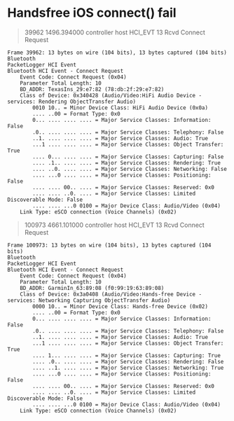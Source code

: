 # Handsfree iOS connect() fail

>39962		1496.394000	controller		host		HCI_EVT	13	Rcvd Connect Request

	Frame 39962: 13 bytes on wire (104 bits), 13 bytes captured (104 bits)
	Bluetooth
	PacketLogger HCI Event
	Bluetooth HCI Event - Connect Request
	    Event Code: Connect Request (0x04)
	    Parameter Total Length: 10
	    BD_ADDR: TexasIns_29:e7:82 (78:db:2f:29:e7:82)
	    Class of Device: 0x340428 (Audio/Video:HiFi Audio Device - services: Rendering ObjectTransfer Audio)
	        0010 10.. = Minor Device Class: HiFi Audio Device (0x0a)
	        .... ..00 = Format Type: 0x0
	        0... .... .... .... = Major Service Classes: Information: False
	        .0.. .... .... .... = Major Service Classes: Telephony: False
	        ..1. .... .... .... = Major Service Classes: Audio: True
	        ...1 .... .... .... = Major Service Classes: Object Transfer: True
	        .... 0... .... .... = Major Service Classes: Capturing: False
	        .... .1.. .... .... = Major Service Classes: Rendering: True
	        .... ..0. .... .... = Major Service Classes: Networking: False
	        .... ...0 .... .... = Major Service Classes: Positioning: False
	        .... .... 00.. .... = Major Service Classes: Reserved: 0x0
	        .... .... ..0. .... = Major Service Classes: Limited Discoverable Mode: False
	        .... .... ...0 0100 = Major Device Class: Audio/Video (0x04)
	    Link Type: eSCO connection (Voice Channels) (0x02)

>100973		4661.101000	controller		host		HCI_EVT	13	Rcvd Connect Request

	
	Frame 100973: 13 bytes on wire (104 bits), 13 bytes captured (104 bits)
	Bluetooth
	PacketLogger HCI Event
	Bluetooth HCI Event - Connect Request
	    Event Code: Connect Request (0x04)
	    Parameter Total Length: 10
	    BD_ADDR: GarminIn_63:89:08 (f0:99:19:63:89:08)
	    Class of Device: 0x3a0408 (Audio/Video:Hands-free Device - services: Networking Capturing ObjectTransfer Audio)
	        0000 10.. = Minor Device Class: Hands-free Device (0x02)
	        .... ..00 = Format Type: 0x0
	        0... .... .... .... = Major Service Classes: Information: False
	        .0.. .... .... .... = Major Service Classes: Telephony: False
	        ..1. .... .... .... = Major Service Classes: Audio: True
	        ...1 .... .... .... = Major Service Classes: Object Transfer: True
	        .... 1... .... .... = Major Service Classes: Capturing: True
	        .... .0.. .... .... = Major Service Classes: Rendering: False
	        .... ..1. .... .... = Major Service Classes: Networking: True
	        .... ...0 .... .... = Major Service Classes: Positioning: False
	        .... .... 00.. .... = Major Service Classes: Reserved: 0x0
	        .... .... ..0. .... = Major Service Classes: Limited Discoverable Mode: False
	        .... .... ...0 0100 = Major Device Class: Audio/Video (0x04)
	    Link Type: eSCO connection (Voice Channels) (0x02)

<!--stackedit_data:
eyJoaXN0b3J5IjpbMTkxNTc4Nzg4MSwtMjA4MTM2MTU2OV19
-->